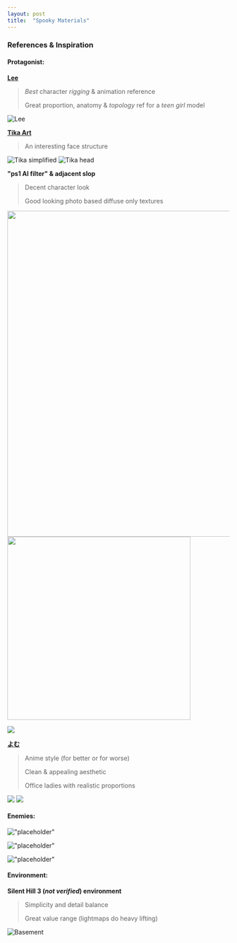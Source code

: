 ```yaml
---
layout: post
title:  "Spooky Materials"
---
```

### References & Inspiration
#### Protagonist:
**[Lee](https://x.com/leedoppo)**
>*Best* character *rigging* & animation reference
>
>Great proportion, anatomy & *topology* ref for a *teen girl* model

![](/assets/images/FbLjSxRVEAIrwth.jpeg "Lee")

**[Tika Art](https://www.artstation.com/artwork/EzEaee)**
>An interesting face structure

![](/assets/images/tika-art-img-379.jpg "Tika simplified")
![](/assets/images/tika-art-mamzoval-low-poly-design-with-simplified-geometric-shapes-ang-c05da906-cb6a-426c-a9c8-99704b9d482a-2.jpg "Tika head")

**"ps1 AI filter" & adjacent slop**
>Decent character look
>
>Good looking photo based diffuse only textures

<img src="../assets/images/c726ce0b65927af5bcedc297be6678c7.jpg" width="738">

<img src="../assets/images/85f9cd1fbf25f40082070c80358d4b5b.jpg" width="415">

![](/assets/images/3d1b67efdae1a965de7fef1752c8b51c.jpg)

**[よむ](https://x.com/y_o_m_y_o_m)**
>Anime style (for better or for worse)
>
>Clean & appealing aesthetic
>
>Office ladies with realistic proportions

![](/assets/images/08523d471f54a9f61ff58cc8094db30c.jpg)
![](/assets/images/75aed3686f06273dccb63c506e4b31ad.jpg)

#### Enemies:
!["placeholder"]()

!["placeholder"]()

!["placeholder"]()
#### Environment:
**Silent Hill 3 (*not verified*) environment**
>Simplicity and detail balance
>
>Great value range (lightmaps do heavy lifting)

![](../assets/images/concrete.jpg "Basement")
<!-- <img src= "../assets/images/concrete.jpg" width = "400"> -->